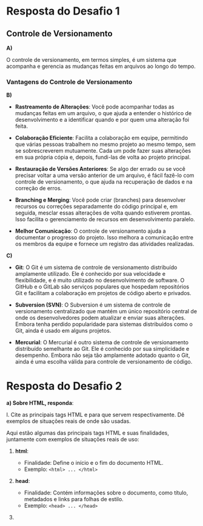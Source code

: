 # Resposta do Desafio 1

## Controle de Versionamento

**A)**

O controle de versionamento, em termos simples, é um sistema que acompanha e gerencia as mudanças feitas em arquivos ao longo do tempo.

### Vantagens do Controle de Versionamento

**B)**

- **Rastreamento de Alterações**: Você pode acompanhar todas as mudanças feitas em um arquivo, o que ajuda a entender o histórico de desenvolvimento e a identificar quando e por quem uma alteração foi feita.

- **Colaboração Eficiente**: Facilita a colaboração em equipe, permitindo que várias pessoas trabalhem no mesmo projeto ao mesmo tempo, sem se sobrescreverem mutuamente. Cada um pode fazer suas alterações em sua própria cópia e, depois, fundi-las de volta ao projeto principal.

- **Restauração de Versões Anteriores**: Se algo der errado ou se você precisar voltar a uma versão anterior de um arquivo, é fácil fazê-lo com controle de versionamento, o que ajuda na recuperação de dados e na correção de erros.

- **Branching e Merging**: Você pode criar (branches) para desenvolver recursos ou correções separadamente do código principal e, em seguida, mesclar essas alterações de volta quando estiverem prontas. Isso facilita o gerenciamento de recursos em desenvolvimento paralelo.

- **Melhor Comunicação**: O controle de versionamento ajuda a documentar o progresso do projeto. Isso melhora a comunicação entre os membros da equipe e fornece um registro das atividades realizadas.

**C)**

- **Git**: O Git é um sistema de controle de versionamento distribuído amplamente utilizado. Ele é conhecido por sua velocidade e flexibilidade, e é muito utilizado no desenvolvimento de software. O GitHub e o GitLab são serviços populares que hospedam repositórios Git e facilitam a colaboração em projetos de código aberto e privados.

- **Subversion (SVN)**: O Subversion é um sistema de controle de versionamento centralizado que mantém um único repositório central de onde os desenvolvedores podem atualizar e enviar suas alterações. Embora tenha perdido popularidade para sistemas distribuídos como o Git, ainda é usado em alguns projetos.

- **Mercurial**: O Mercurial é outro sistema de controle de versionamento distribuído semelhante ao Git. Ele é conhecido por sua simplicidade e desempenho. Embora não seja tão amplamente adotado quanto o Git, ainda é uma escolha válida para controle de versionamento de código.

# Resposta do Desafio 2

**a) Sobre HTML, responda**:

I. Cite as principais tags HTML e para que servem respectivamente. Dê exemplos de situações reais de onde são usadas.

Aqui estão algumas das principais tags HTML e suas finalidades, juntamente com exemplos de situações reais de uso:

1. **html**:
   - Finalidade: Define o início e o fim do documento HTML.
   - Exemplo: `<html> ... </html>`

2. **head**:
   - Finalidade: Contém informações sobre o documento, como título, metadados e links para folhas de estilo.
   - Exemplo: `<head> ... </head>`

3. **<title>**:
   - Finalidade: Define o título da página, que é exibido na barra de título do navegador.
   - Exemplo: `<title>Página de Exemplo</title>`

4. **body**:
   - Finalidade: Contém o conteúdo principal do documento, incluindo texto, imagens e outros elementos visíveis.
   - Exemplo: `<body> ... </body>`

5. **h1 a h6**:
   - Finalidade: Define cabeçalhos de diferentes níveis de importância.
   - Exemplo: `<h1>Título Principal</h1>`

6. **p**:
   - Finalidade: Define um parágrafo de texto.
   - Exemplo: `<p>Este é um parágrafo de exemplo.</p>`

7. **a**:
   - Finalidade: Cria um link para outra página ou recurso na web.
   - Exemplo: `<a href="https://www.exemplo.com">Visitar Exemplo</a>`

8. **img**:
   - Finalidade: Exibe uma imagem na página.
   - Exemplo: `<img src="imagem.jpg" alt="Descrição da Imagem">`

9. **ul** e **ol**:
   - Finalidade: Cria listas não ordenadas (com marcadores) e listas ordenadas (com números).
   - Exemplo:
     ```
     <ul>
       <li>Item 1</li>
       <li>Item 2</li>
     </ul>

     <ol>
       <li>Primeiro</li>
       <li>Segundo</li>
     </ol>
     ```

10. **table**:
    - Finalidade: Define uma tabela para organizar dados em linhas e colunas.
    - Exemplo:
      ```
      <table>
        <tr>
          <th>Cabeçalho 1</th>
          <th>Cabeçalho 2</th>
        </tr>
        <tr>
          <td>Dado 1</td>
          <td>Dado 2</td>
        </tr>
      </table>
      ```

11. **form**:
    - Finalidade: Cria um formulário interativo para coletar informações dos usuários.
    - Exemplo: 
      ```
      <form action="processar.php" method="post">
        <label for="nome">Nome:</label>
        <input type="text" id="nome" name="nome">
        <input type="submit" value="Enviar">
      </form>
      ```
# Explique com suas palavras a importância do HTML Semântico

-  o HTML semântico é fundamental para a acessibilidade, SEO, manutenção do código, consistência visual e compatibilidade futura de um site. Ele melhora a compreensão do conteúdo tanto para humanos quanto para máquinas, o que resulta em uma experiência de usuário melhor e mais eficiente na web. Portanto, é altamente recomendável usar práticas de HTML semântico ao desenvolver páginas da web.

#  O que é acessibilidade em páginas web

- A acessibilidade em páginas web é fundamental para garantir que a web seja um espaço inclusivo, onde todas as pessoas tenham igualdade de acesso à informação e aos serviços online.A acessibilidade também pode expandir o público-alvo de um site e melhorar a experiência de usuário para todos.

# Quais são as boas práticas devemos adotar ao construir uma página web para que ela seja acessível?

**Aqui estão algumas boas práticas que devem ser adotadas ao criar uma página web acessível:**

- Utilize HTML Semântico: Use tags HTML de forma semântica para marcar o conteúdo. Isso inclui o uso adequado de cabeçalhos (h1 a h6), parágrafos (p), listas (ul, ol, li), tabelas (table), formulários (form), entre outros. A semântica ajuda leitores de tela e outros dispositivos a entender a estrutura do conteúdo.

- Forneça Texto Alternativo para Imagens: Sempre inclua atributos "alt" em tags de imagem (img) para descrever o conteúdo da imagem. Isso é essencial para pessoas com deficiência visual que utilizam leitores de tela.

- Legibilidade e Contraste: Certifique-se de que o texto seja legível e tenha bom contraste em relação ao fundo. Evite usar combinações de cores que sejam difíceis de ler.

- Teclado Navegável: Garanta que todas as funcionalidades da página possam ser acessadas e operadas usando o teclado, sem a necessidade de mouse. Isso é crucial para pessoas com deficiências motoras.

- Legendas e Transcrições: Para conteúdo de áudio e vídeo, forneça legendas e transcrições para tornar o conteúdo acessível a pessoas com deficiência auditiva ou surdez.

- Estrutura Lógica: Organize o conteúdo de forma lógica e coerente. Use cabeçalhos e listas para criar hierarquia e estrutura clara no conteúdo.

- Links Descritivos: Utilize textos de link descritivos e significativos em vez de links genéricos como "clique aqui". Isso ajuda os usuários a entenderem para onde um link os levará.

- Formulários Acessíveis: Certifique-se de que formulários sejam acessíveis, com rótulos adequados e associações claras entre rótulos e campos de entrada. Forneça mensagens de erro claras em caso de validação de formulários.

- Tamanho de Fonte Ajustável: Permita que os usuários aumentem ou diminuam o tamanho da fonte sem quebrar a aparência ou funcionalidade da página.

- Teste com Leitores de Tela: Realize testes com leitores de tela populares para garantir que a página seja compatível e forneça uma experiência de usuário adequada para pessoas cegas ou com baixa visão.

- Compatibilidade com Navegadores: Verifique se a página funciona corretamente em diferentes navegadores e dispositivos. Isso garante que todos os usuários tenham acesso independente do navegador ou dispositivo que estão usando.

# Explique com suas palavras a importância do CSS
- o CSS é essencial para a criação de websites funcionais, garantindo uma experiência positiva para os visitantes.
- Permite o controle total sobre a apresentação de um site.
- O CSS desempenha um papel fundamental na tornar um site acessível para pessoas com deficiências visuais, ao permitir que os desenvolvedores criem layouts e estilos adaptáveis que funcionem bem com leitores de tela e outras tecnologias assistivas.
- Com o CSS, é possível criar estilos reutilizáveis e aplicá-los a várias páginas do site.
- O CSS ajuda a garantir que um site seja exibido de forma consistente em diferentes navegadores e dispositivos.
- O CSS também influencia indiretamente a otimização de mecanismos de busca.

# Explique a diferença entre class & id
- As classes são usadas quando você deseja aplicar estilos a vários elementos com características semelhantes, enquanto os IDs são usados quando você precisa estilizar um elemento exclusivo em uma página.

#  Como podemos fazer a inserção do CSS na página?
**esses são alguns exemplos de inserção**
- Você pode incluir o código CSS diretamente na seção <style> do cabeçalho (na tag <head>) do seu documento HTML.
- Você pode criar um arquivo CSS externo com extensão .css e vinculá-lo à sua página HTML usando a tag <link>. Isso é útil quando você deseja reutilizar estilos em várias páginas.
- Você pode adicionar estilos CSS diretamente a elementos HTML usando o atributo style. Essa abordagem é usada para aplicar estilos específicos a elementos individuais.

# Explique o que é encadeamento e agrupamento de seletores
- O encadeamento de seletores envolve a combinação de seletores para definir estilos em elementos específicos que atendam a múltiplos critérios.
- O agrupamento de seletores permite que você aplique os mesmos estilos a múltiplos elementos semelhantes em uma única regra de estilo.

# O que é Box-Model e dê 3 exemplos de aplicação
- O Box Model é um conceito fundamental em CSS que descreve como os elementos HTML são representados como caixas retangulares na página web.
**Exemplos de aplicação do Box Model:**
- Preenchimento (Padding): O preenchimento é uma área transparente ao redor do conteúdo dentro da caixa. Ele cria um espaço entre o conteúdo e a borda da caixa.
- Borda (Border): A borda é uma linha que circunda o preenchimento e o conteúdo. É usada para destacar visualmente a caixa e separá-la de outros elementos na página.
- Margem (Margin): A margem é uma área transparente ao redor da borda da caixa. Ela cria um espaço entre a caixa atual e outros elementos na página.

# Explique a diferença entre Margin e Padding
**a principal diferença entre margem (margin) e preenchimento (padding) está em sua posição e função:**
- Margem (Margin): Controla o espaço ao redor do elemento, afetando o espaço entre o elemento e outros elementos na página.
- Preenchimento (Padding): Controla o espaço interno do elemento, afetando o espaço entre o conteúdo do elemento e sua borda interna. Isso influencia diretamente o tamanho do elemento.

# Explique o que é Position e dê um exemplo de cada
- A propriedade `position` em CSS controla como um elemento HTML é posicionado dentro do layout de uma página web. Existem quatro valores principais para a propriedade `position`, cada um com seu comportamento específico:

1. **`static` (Padrão):**
   - O valor padrão para a maioria dos elementos.
   - Os elementos com posição estática são posicionados de acordo com o fluxo normal do documento. Ignora as propriedades `top`, `right`, `bottom` e `left`.

   Exemplo:
   ```css
   div {
       position: static;
   }
   ```

2. **`relative`:**
   - O elemento é posicionado de forma relativa ao seu próprio local no layout normal.
   - Você pode usar as propriedades `top`, `right`, `bottom` e `left` para mover o elemento em relação à sua posição normal.

   Exemplo:
   ```css
   div {
       position: relative;
       top: 10px;
       left: 20px;
   }
   ```

3. **`absolute`:**
   - O elemento é posicionado em relação ao seu ancestral mais próximo que possui uma posição diferente de `static`.
   - O elemento é removido do fluxo normal do documento.
   - Você pode usar as propriedades `top`, `right`, `bottom` e `left` para definir sua posição em relação a esse ancestral.

   Exemplo:
   ```css
   div {
       position: absolute;
       top: 50px;
       left: 100px;
   }
   ```

4. **`fixed`:**
   - O elemento é posicionado em relação à janela do navegador, independentemente do deslocamento da página.
   - O elemento não é afetado por rolagens.
   - Você pode usar as propriedades `top`, `right`, `bottom` e `left` para definir sua posição na janela do navegador.

   Exemplo:
   ```css
   div {
       position: fixed;
       top: 10px;
       right: 10px;
   }
   ```








      
